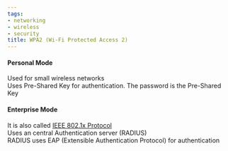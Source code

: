 ```yaml
---
tags:
- networking
- wireless
- security
title: WPA2 (Wi-Fi Protected Access 2)
---
```


#### Personal Mode  
Used for small wireless networks  
Uses Pre-Shared Key for authentication. The password is the Pre-Shared Key

#### Enterprise Mode
It is also called [IEEE 802.1x Protocol](../network-security/port-security.md#IEEE%20802.1x%20Protocol)  
Uses an central Authentication server (RADIUS)  
RADIUS uses EAP (Extensible Authentication Protocol) for authentication
